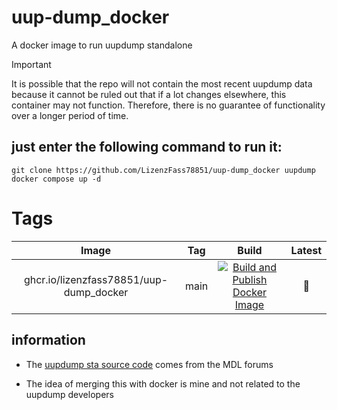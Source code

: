 # uup-dump_docker
A docker image to run uupdump standalone

> [!IMPORTANT]
> It is possible that the repo will not contain the most recent uupdump data because it cannot be ruled out that if a lot changes elsewhere, this container may not function.
> Therefore, there is no guarantee of functionality over a longer period of time.



## just enter the following command to run it:

````
git clone https://github.com/LizenzFass78851/uup-dump_docker uupdump
docker compose up -d
````

# Tags

| Image | Tag | Build | Latest |
|:------------------:|:--------------:|:-----------------:|:-----------------:|
| ghcr.io/lizenzfass78851/uup-dump_docker | main | [![Build and Publish Docker Image](https://github.com/LizenzFass78851/uup-dump_docker/actions/workflows/docker-image.yml/badge.svg?branch=main)](https://github.com/LizenzFass78851/uup-dump_docker/actions/workflows/docker-image.yml) | 📌 |

## information

- The [uupdump sta source code](https://github.com/LizenzFass78851/uup-dump_website/tree/sta) comes from the MDL forums

- The idea of merging this with docker is mine and not related to the uupdump developers
